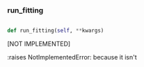 ### run\_fitting
```py

def run_fitting(self, **kwargs)

```



[NOT IMPLEMENTED]

:raises NotImplementedError: because it isn't

